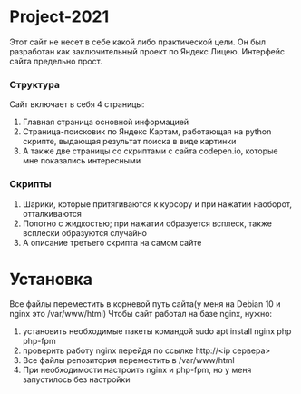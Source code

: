 # Project-2021
Этот сайт не несет в себе какой либо практической цели. Он был разработан как заключительный проект по Яндекс Лицею.
Интерфейс сайта предельно прост. 
### Структура
Сайт включает в себя 4 страницы:
1) Главная страница основной информацией
2) Страница-поисковик по Яндекс Картам, работающая на python скрипте, выдающая результат поиска в виде картинки
3) А также две страницы со скриптами с сайта codepen.io, которые мне показались интересными
### Скрипты
1) Шарики, которые притягиваются к курсору и при нажатии наоборот, отталкиваются
2) Полотно с жидкостью; при нажатии образуется всплеск, также всплески образуются случайно
3) А описание третьего скрипта на самом сайте

# Установка
Все файлы переместить в корневой путь сайта(у меня на Debian 10 и nginx это /var/www/html)
Чтобы сайт работал на базе nginx, нужно:
1) установить необходимые пакеты командой sudo apt install nginx php php-fpm
2) проверить работу nginx перейдя по ссылке http://<ip сервера>
3) Все файлы репозитория переместить в /var/www/html
4) При необходимости настроить nginx и php-fpm, но у меня запустилось без настройки
